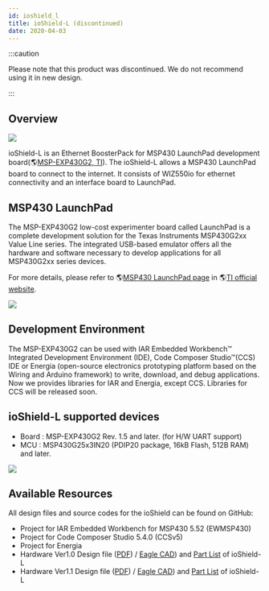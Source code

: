 ```yaml
---
id: ioshield_l
title: ioShield-L (discontinued)
date: 2020-04-03
---
```


:::caution

Please note that this product was discontinued.
We do not recommend using it in new design. 

:::

## Overview

![](https://d3cmhcsnvv7jc.cloudfront.net/docs/img/osh/ioshield-l/io_s_l_.png) 

ioShield-L is an Ethernet BoosterPack for MSP430 LaunchPad development board(🌎[MSP-EXP430G2, TI](http://www.ti.com/tool/msp-exp430g2)). The ioShield-L allows a MSP430 LaunchPad board to connect to the internet. It consists of WIZ550io for ethernet connectivity and an interface board to LaunchPad.

## MSP430 LaunchPad

The MSP-EXP430G2 low-cost experimenter board called LaunchPad is a complete development solution for the Texas Instruments MSP430G2xx Value Line series. The integrated USB-based emulator offers all the hardware and software necessary to develop applications for all MSP430G2xx series devices.

For more details, please refer to 🌎[MSP430 LaunchPad page](http://www.ti.com/tool/msp-exp430g2) in 🌎[TI official website](http://www.ti.com).

![](https://d3cmhcsnvv7jc.cloudfront.net/docs/img/osh/ioshield-l/msp-exp430g2_rev1.5_front.jpg)

## Development Environment

The MSP-EXP430G2 can be used with IAR Embedded Workbench™ Integrated Development Environment (IDE), Code Composer Studio™(CCS) IDE or Energia (open-source electronics prototyping platform based on the Wiring and Arduino framework) to write, download, and debug applications. Now we provides libraries for IAR and Energia, except CCS. Libraries for CCS will be released soon.

## ioShield-L supported devices

  - Board : MSP-EXP430G2 Rev. 1.5 and later. (for H/W UART support)
  - MCU : MSP430G25x3IN20 (PDIP20 package, 16kB Flash, 512B RAM) and later.

![](https://d3cmhcsnvv7jc.cloudfront.net/docs/img/osh/ioshield-l/msp-exp430g2.jpg)

## Available Resources

All design files and source codes for the ioShield can be found on GitHub:

  - Project for IAR Embedded Workbench for MSP430 5.52 (EWMSP430)
  - Project for Code Composer Studio 5.4.0 (CCSv5)
  - Project for Energia
  - Hardware Ver1.0 Design file (<a href="https://d3cmhcsnvv7jc.cloudfront.net/docs/img/osh/ioshield-l/ioshield-l.pdf" target="_blank">PDF</a>) / [Eagle CAD](/img/osh/ioshield-l/ioshield-l.zip)) and <a href="https://d3cmhcsnvv7jc.cloudfront.net/docs/img/osh/ioshield-l/ioshield-l_v1_0_pl_140117.pdf" target="_blank">Part List</a> of ioShield-L
  - Hardware Ver1.1 Design file
    (<a href="https://d3cmhcsnvv7jc.cloudfront.net/docs/img/osh/ioshield-l/ioshield-l_v1.1_sch.pdf" target="_blank">PDF</a>) / [Eagle CAD](/img/osh/ioshield-l/ioshield-l_ver1_1.zip)) and <a href="https://d3cmhcsnvv7jc.cloudfront.net/docs/img/osh/ioshield-l/ioshield-l_v1_1_pl_140120.pdf" target="_blank">Part List</a> of ioShield-L
